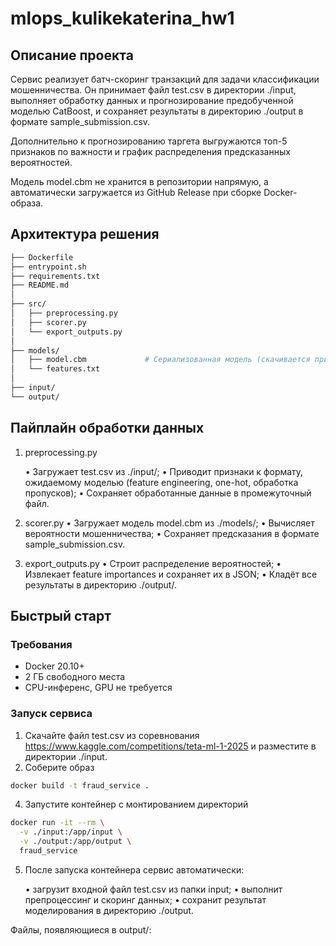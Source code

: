 # mlops_kulikekaterina_hw1

## Описание проекта
Сервис реализует батч-скоринг транзакций для задачи классификации мошенничества. Он принимает файл test.csv в директории ./input, выполняет обработку данных и прогнозирование предобученной моделью CatBoost, и сохраняет результаты в директорию ./output в формате sample_submission.csv.

Дополнительно к прогнозированию таргета выгружаются топ-5 признаков по важности и график распределения предсказанных вероятностей.

Модель model.cbm не хранится в репозитории напрямую, а автоматически загружается из GitHub Release при сборке Docker-образа.

## Архитектура решения

```bash
├── Dockerfile              
├── entrypoint.sh            
├── requirements.txt         
├── README.md
│
├── src/
│   ├── preprocessing.py     
│   ├── scorer.py            
│   └── export_outputs.py    
│
├── models/
│   ├── model.cbm             # Сериализованная модель (скачивается при сборке)
│   └── features.txt          
│
├── input/                  
└── output/                 
```

## Пайплайн обработки данных

1. preprocessing.py
   
	•	Загружает test.csv из ./input/;
	•	Приводит признаки к формату, ожидаемому моделью (feature engineering, one-hot, обработка пропусков);
	•	Сохраняет обработанные данные в промежуточный файл.

3. scorer.py
	•	Загружает модель model.cbm из ./models/;
	•	Вычисляет вероятности мошенничества;
	•	Сохраняет предсказания в формате sample_submission.csv.

4. export_outputs.py
	•	Строит распределение вероятностей;
	•	Извлекает feature importances и сохраняет их в JSON;
	•	Кладёт все результаты в директорию ./output/.

## Быстрый старт

### Требования

- Docker 20.10+
- 2 ГБ свободного места
- CPU-инференс, GPU не требуется

### Запуск сервиса

1. Скачайте файл test.csv из соревнования https://www.kaggle.com/competitions/teta-ml-1-2025 и разместите в директории ./input.
2. Соберите образ
```bash
docker build -t fraud_service .
```
4. Запустите контейнер с монтированием директорий
```bash
docker run -it --rm \
  -v ./input:/app/input \
  -v ./output:/app/output \
  fraud_service
```
5. После запуска контейнера сервис автоматически:
   
	•	загрузит входной файл test.csv из папки input;
	•	выполнит препроцессинг и скоринг данных;
	•	сохранит результат моделирования в директорию ./output.

Файлы, появляющиеся в output/:
